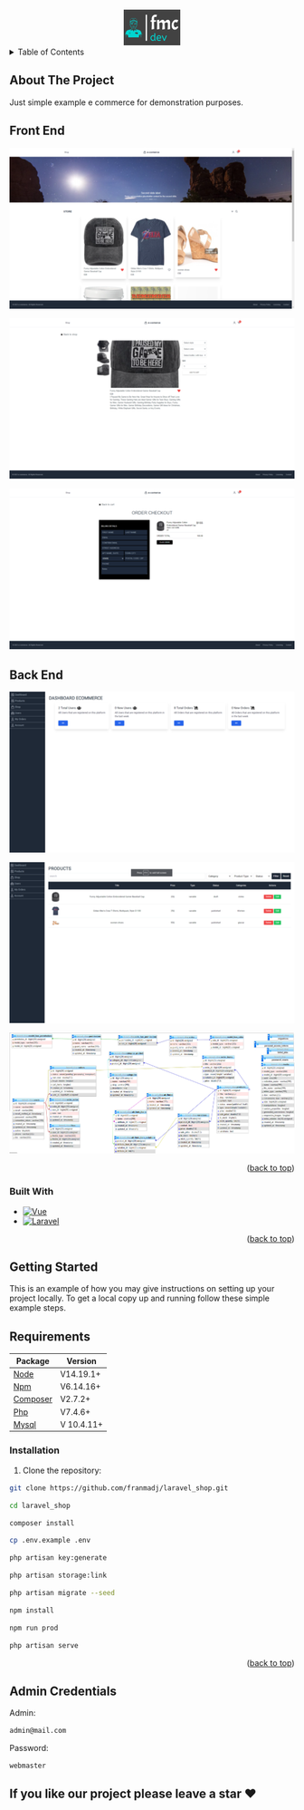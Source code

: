 <!-- Improved compatibility of back to top link: See: https://github.com/othneildrew/Best-README-Template/pull/73 -->
<a name="readme-top"></a>
<!--
*** Thanks for checking out the Best-README-Template. If you have a suggestion
*** that would make this better, please fork the repo and create a pull request
*** or simply open an issue with the tag "enhancement".
*** Don't forget to give the project a star!
*** Thanks again! Now go create something AMAZING! :D
-->



<!-- PROJECT LOGO -->
<br />
<div align="center">
  <a href="https://github.com/othneildrew/Best-README-Template">
    <img src="public/images/logo.png" alt="Logo" width="100" height="63">
  </a>

</div>



<!-- TABLE OF CONTENTS -->
<details>
  <summary>Table of Contents</summary>
  <ol>
    <li>
      <a href="#about-the-project">About The Project</a>
      <ul>
        <li><a href="#built-with">Built With</a></li>
      </ul>
    </li>
    <li>
      <a href="#getting-started">Getting Started</a>
      <ul>
        <li><a href="#prerequisites">Prerequisites</a></li>
        <li><a href="#installation">Installation</a></li>
      </ul>
    </li>

    
  </ol>
</details>



<!-- ABOUT THE PROJECT -->
## About The Project

Just simple example e commerce for demonstration purposes.
## Front End
![Front End](public/images/capture1.png)
<br/>


![Front End](public/images/capture2.png)
<br/>


![Front End](public/images/capture3.png)
<br/>

## Back End

![Back End](public/images/capture4.png)
<br/>


![Back End](public/images/capture5.png)

![Back End](public/images/capture-db.png)



<p align="right">(<a href="#readme-top">back to top</a>)</p>



### Built With

* [![Vue][Vue.js]][Vue-url]
* [![Laravel][Laravel.com]][Laravel-url]


<p align="right">(<a href="#readme-top">back to top</a>)</p>



<!-- GETTING STARTED -->
## Getting Started

This is an example of how you may give instructions on setting up your project locally.
To get a local copy up and running follow these simple example steps.

## Requirements

Package | Version
--- | ---
[Node](https://nodejs.org/en/) | V14.19.1+
[Npm](https://nodejs.org/en/)  | V6.14.16+ 
[Composer](https://getcomposer.org/)  | V2.7.2+
[Php](https://www.php.net/)  | V7.4.6+
[Mysql](https://mariadb.com/)  |V 10.4.11+


### Installation
1. Clone the repository:

```bash
git clone https://github.com/franmadj/laravel_shop.git
```
 ```bash
cd laravel_shop
```

 ```bash
composer install
```
 ```bash
cp .env.example .env
```
```bash
php artisan key:generate
 ```
```bash
php artisan storage:link
```
 ```bash
 php artisan migrate --seed
```
 ```bash
 npm install
```
 ```bash
 npm run prod
```
 ```bash
 php artisan serve
```

<p align="right">(<a href="#readme-top">back to top</a>)</p>


## Admin Credentials
Admin: 
```bash 
admin@mail.com
```
Password: 
```bash
webmaster
```


## If you like our project please leave a star ❤






<!-- MARKDOWN LINKS & IMAGES -->
<!-- https://www.markdownguide.org/basic-syntax/#reference-style-links -->

[product-screenshot]: images/screenshot.png
[Vue.js]: https://img.shields.io/badge/Vue.js-35495E?style=for-the-badge&logo=vuedotjs&logoColor=4FC08D
[Vue-url]: https://vuejs.org/
[Laravel.com]: https://img.shields.io/badge/Laravel-FF2D20?style=for-the-badge&logo=laravel&logoColor=white
[Laravel-url]: https://laravel.com
